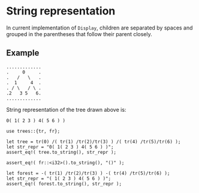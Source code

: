 # String representation

In current implementation of `Display`, children are separated by spaces and
grouped in the parentheses that follow their parent closely.

## Example

```text
.............
.     0     .
.   /   \   .
.  1     4  .
. / \   / \ .
.2   3 5   6.
.............
```

String representation of the tree drawn above is:

```text
0( 1( 2 3 ) 4( 5 6 ) )
```

```rust,no_run
use trees::{tr, fr};

let tree = tr(0) /( tr(1) /tr(2)/tr(3) ) /( tr(4) /tr(5)/tr(6) );
let str_repr = "0( 1( 2 3 ) 4( 5 6 ) )";
assert_eq!( tree.to_string(), str_repr );

assert_eq!( fr::<i32>().to_string(), "()" );

let forest = -( tr(1) /tr(2)/tr(3) ) -( tr(4) /tr(5)/tr(6) );
let str_repr = "( 1( 2 3 ) 4( 5 6 ) )";
assert_eq!( forest.to_string(), str_repr );
```
